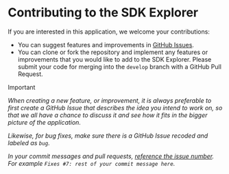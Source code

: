 # Contributing to the SDK Explorer

If you are interested in this application, we welcome your contributions:

- You can suggest features and improvements in [GitHub Issues](https://github.com/OP-TED/eforms-sdk-explorer/issues).
- You can clone or fork the repository and implement any features or improvements that you would like to add to the SDK Explorer. Please submit your code for merging into the `develop` branch with a GitHub Pull Request. 

> [!IMPORTANT] 
> _When creating a new feature, or improvement, it is always preferable to first create a GitHub Issue that describes the idea you intend to work on, so that we all have a chance to discuss it and see how it fits in the bigger picture of the application._
>  
> _Likewise, for bug fixes, make sure there is a GitHub Issue recoded and labeled as `bug`._
> 
> _In your commit messages and pull requests, [reference the issue number](https://docs.github.com/en/get-started/writing-on-github/working-with-advanced-formatting/autolinked-references-and-urls#issues-and-pull-requests). For example `Fixes #7: rest of your commit message here`._
